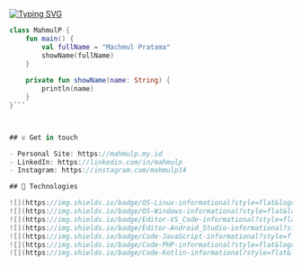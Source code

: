 [![Typing SVG](https://readme-typing-svg.herokuapp.com?font=Fira+Code&pause=1000&color=133CF7&background=FFFFFF00&random=false&width=435&lines=Holla+there!;I+am+Machmul+Pratama)](https://git.io/typing-svg)

```kotlin
class MahmulP {
    fun main() {
        val fullName = "Machmul Pratama"
        showName(fullName)
    }
    
    private fun showName(name: String) {
        println(name)
    }
}```



## ☏ Get in touch

- Personal Site: https://mahmulp.my.id
- LinkedIn: https://linkedin.com/in/mahmulp
- Instagram: https://instagram.com/mahmulp14

## 🔧 Technologies

![](https://img.shields.io/badge/OS-Linux-informational?style=flat&logo=linux&logoColor=white&color=6aa6f8)
![](https://img.shields.io/badge/OS-Windows-informational?style=flat&logo=windows&logoColor=white&color=6aa6f8)
![](https://img.shields.io/badge/Editor-VS_Code-informational?style=flat&logo=visual-studio-code&logoColor=white&color=6aa6f8)
![](https://img.shields.io/badge/Editor-Android_Studio-informational?style=flat&logo=visual-studio-code&logoColor=white&color=6aa6f8)
![](https://img.shields.io/badge/Code-JavaScript-informational?style=flat&logo=javascript&logoColor=white&color=6aa6f8)
![](https://img.shields.io/badge/Code-PHP-informational?style=flat&logo=php&logoColor=white&color=6aa6f8)
![](https://img.shields.io/badge/Code-Kotlin-informational?style=flat&logo=kotlin&logoColor=white&color=6aa6f8)
